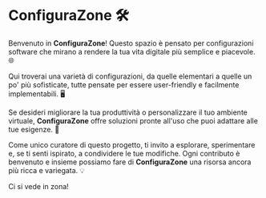 # ConfiguraZone 🛠️

Benvenuto in **ConfiguraZone**! Questo spazio è pensato per configurazioni software che mirano a rendere la tua vita digitale più semplice e piacevole. 🌐

Qui troverai una varietà di configurazioni, da quelle elementari a quelle un po' più sofisticate, tutte pensate per essere user-friendly e facilmente implementabili. 🖥️

Se desideri migliorare la tua produttività o personalizzare il tuo ambiente virtuale, **ConfiguraZone** offre soluzioni pronte all'uso che puoi adattare alle tue esigenze. 🎨

Come unico curatore di questo progetto, ti invito a esplorare, sperimentare e, se ti senti ispirato, a condividere le tue modifiche. Ogni contributo è benvenuto e insieme possiamo fare di **ConfiguraZone** una risorsa ancora più ricca e variegata. 💡

Ci si vede in zona! 
